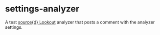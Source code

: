 # settings-analyzer

A test [source{d} Lookout](https://github.com/src-d/lookout) analyzer that posts a comment with the analyzer settings.
